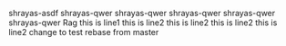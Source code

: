 shrayas-asdf
shrayas-qwer
shrayas-qwer
shrayas-qwer
shrayas-qwer
shrayas-qwer
Rag
this is line1
this is line2
this is line2
this is line2
this is line2
change to test rebase from master
